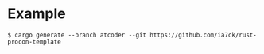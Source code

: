 # Example

```
$ cargo generate --branch atcoder --git https://github.com/ia7ck/rust-procon-template
```
